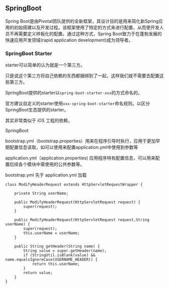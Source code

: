 ## SpringBoot 

Spring Boot是由Pivotal团队提供的全新框架，其设计目的是用来简化新Spring应用的初始搭建以及开发过程。该框架使用了特定的方式来进行配置，从而使开发人员不再需要定义样板化的配置。通过这种方式，Spring Boot致力于在蓬勃发展的快速应用开发领域(rapid application development)成为领导者。



### SpringBoot Starter

starter可以简单的认为就是一个第三方。

只是说这个第三方将自己依赖的东西都捆绑到了一起，这样我们就不需要去配置这些第三方。

SpringBoot提供的starter以`spring-boot-starter-xxx`的方式命名的。

官方建议自定义的starter使用`xxx-spring-boot-starter`命名规则。以区分SpringBoot生态提供的starter。



其实非常类似于 iOS 工程的依赖。



SpringBoot 

bootstrap.yml（bootstrap.properties）用来在程序引导时执行，应用于更加早期配置信息读取，如可以使用来配置application.yml中使用到参数等

application.yml（application.properties) 应用程序特有配置信息，可以用来配置后续各个模块中需使用的公共参数等。

bootstrap.yml 先于 application.yml 加载





```
class ModifyHeaderRequest extends HttpServletRequestWrapper {

    private String userName;

    public ModifyHeaderRequest(HttpServletRequest request) {
        super(request);
    }

    public ModifyHeaderRequest(HttpServletRequest request,String userName) {
        super(request);
        this.userName = userName;
    }

    public String getHeader(String name) {
        String value = super.getHeader(name);
        if (StringUtil.isBlank(value) && name.equalsIgnoreCase(USERNAME_HEADER)) {
            return this.userName;
        }
        return value;
    }
}
```